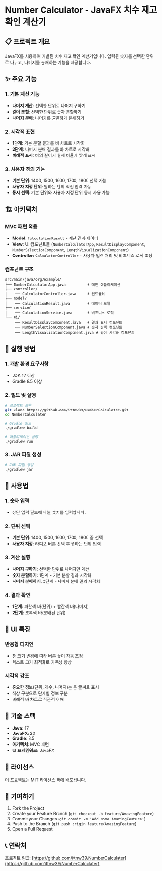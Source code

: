 # Number Calculator - JavaFX 치수 재고 확인 계산기

## 📋 프로젝트 개요

JavaFX를 사용하여 개발된 치수 재고 확인 계산기입니다. 입력된 숫자를 선택한 단위로 나누고, 나머지를 분배하는 기능을 제공합니다.

## ✨ 주요 기능

### 1. 기본 계산 기능
- **나머지 계산**: 선택한 단위로 나머지 구하기
- **길이 분할**: 선택한 단위로 숫자 분할하기
- **나머지 분배**: 나머지를 균등하게 분배하기

### 2. 시각적 표현
- **1단계**: 기본 분할 결과를 바 차트로 시각화
- **2단계**: 나머지 분배 결과를 바 차트로 시각화
- **비례적 표시**: 바의 길이가 실제 비율에 맞게 표시

### 3. 사용자 정의 기능
- **기본 단위**: 1400, 1500, 1600, 1700, 1800 선택 가능
- **사용자 지정 단위**: 원하는 단위 직접 입력 가능
- **동시 선택**: 기본 단위와 사용자 지정 단위 동시 사용 가능

## 🏗️ 아키텍처

### MVC 패턴 적용
- **Model**: `CalculationResult` - 계산 결과 데이터
- **View**: UI 컴포넌트들 (`NumberCalculatorApp`, `ResultDisplayComponent`, `NumberSelectionComponent`, `LengthVisualizationComponent`)
- **Controller**: `CalculatorController` - 사용자 입력 처리 및 비즈니스 로직 조정

### 컴포넌트 구조
```
src/main/java/org/example/
├── NumberCalculatorApp.java          # 메인 애플리케이션
├── controller/
│   └── CalculatorController.java     # 컨트롤러
├── model/
│   └── CalculationResult.java        # 데이터 모델
├── service/
│   └── CalculationService.java       # 비즈니스 로직
└── ui/
    ├── ResultDisplayComponent.java   # 결과 표시 컴포넌트
    ├── NumberSelectionComponent.java # 숫자 선택 컴포넌트
    └── LengthVisualizationComponent.java # 길이 시각화 컴포넌트
```

## 🚀 실행 방법

### 1. 개발 환경 요구사항
- JDK 17 이상
- Gradle 8.5 이상

### 2. 빌드 및 실행
```bash
# 프로젝트 클론
git clone https://github.com/ittnw39/NumberCalculater.git
cd NumberCalculater

# Gradle 빌드
./gradlew build

# 애플리케이션 실행
./gradlew run
```

### 3. JAR 파일 생성
```bash
# JAR 파일 생성
./gradlew jar
```

## 📱 사용법

### 1. 숫자 입력
- 상단 입력 필드에 나눌 숫자를 입력합니다.

### 2. 단위 선택
- **기본 단위**: 1400, 1500, 1600, 1700, 1800 중 선택
- **사용자 지정**: 라디오 버튼 선택 후 원하는 단위 입력

### 3. 계산 실행
- **나머지 구하기**: 선택한 단위로 나머지만 계산
- **숫자 분할하기**: 1단계 - 기본 분할 결과 시각화
- **나머지 분배하기**: 2단계 - 나머지 분배 결과 시각화

### 4. 결과 확인
- **1단계**: 파란색 바(단위) + 빨간색 바(나머지)
- **2단계**: 초록색 바(분배된 단위)

## 🎨 UI 특징

### 반응형 디자인
- 창 크기 변경에 따라 버튼 높이 자동 조정
- 텍스트 크기 최적화로 가독성 향상

### 시각적 강조
- 중요한 정보(단위, 개수, 나머지)는 큰 글씨로 표시
- 색상 구분으로 단계별 정보 구분
- 비례적 바 차트로 직관적 이해

## 🔧 기술 스택

- **Java**: 17
- **JavaFX**: 20
- **Gradle**: 8.5
- **아키텍처**: MVC 패턴
- **UI 프레임워크**: JavaFX

## 📄 라이선스

이 프로젝트는 MIT 라이선스 하에 배포됩니다.

## 🤝 기여하기

1. Fork the Project
2. Create your Feature Branch (`git checkout -b feature/AmazingFeature`)
3. Commit your Changes (`git commit -m 'Add some AmazingFeature'`)
4. Push to the Branch (`git push origin feature/AmazingFeature`)
5. Open a Pull Request

## 📞 연락처

프로젝트 링크: [https://github.com/ittnw39/NumberCalculater](https://github.com/ittnw39/NumberCalculater) 